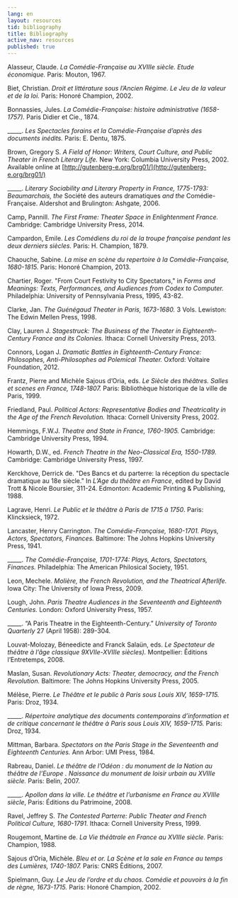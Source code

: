 ```yaml
---
lang: en
layout: resources
tid: bibliography
title: Bibliography
active_nav: resources
published: true
---
```


Alasseur, Claude. *La Com&eacute;die-Fran&ccedil;aise au XVIIIe si&egrave;cle. Etude &eacute;conomique.* Paris: Mouton, 1967.

Biet, Christian. *Droit et litt&eacute;rature sous l&rsquo;Ancien R&eacute;gime. Le Jeu de la valeur et de la loi.* Paris: Honor&eacute; Champion, 2002.

Bonnassies, Jules. *La Com&eacute;die-Fran&ccedil;aise: histoire administrative (1658-1757).* Paris Didier et Cie., 1874.

_____. *Les Spectacles forains et la Com&eacute;die-Fran&ccedil;aise d&rsquo;apr&egrave;s des documents in&eacute;dits.* Paris: E. Dentu, 1875.

Brown, Gregory S. *A Field of Honor: Writers, Court Culture, and Public Theater in French Literary Life.* New York: Columbia University Press, 2002. Available online at [http://gutenberg-e.org/brg01/](http://gutenberg-e.org/brg01/)

_____. *Literary Sociability and Literary Property in France, 1775-1793: Beaumarchais, the* Soci&eacute;t&eacute; des auteurs dramatiques *and the* Com&eacute;die-Fran&ccedil;aise. Aldershot and Brulington: Ashgate, 2006.

Camp, Pannill. *The First Frame: Theater Space in Enlightenment France.* Cambridge: Cambridge University Press, 2014.

Campardon, Emile. *Les Com&eacute;diens du roi de la troupe fran&ccedil;aise pendant les deux derniers si&egrave;cles.* Paris: H. Champion, 1879.

Chaouche, Sabine. *La mise en sc&egrave;ne du repertoire &agrave; la Com&eacute;die-Fran&ccedil;aise, 1680-1815.* Paris: Honor&eacute; Champion, 2013.

Chartier, Roger. "From Court Festivity to City Spectators," in *Forms and Meanings: Texts, Performances, and Audiences from Codex to Computer.* Philadelphia: University of Pennsylvania Press, 1995, 43-82.

Clarke, Jan. *The Gu&eacute;n&eacute;gaud Theater in Paris, 1673-1680.* 3 Vols. Lewiston: The Edwin Mellen Press, 1998.

Clay, Lauren J. *Stagestruck: The Business of the Theater in Eighteenth-Century France and its Colonies.* Ithaca: Cornell University Press, 2013.

Connors, Logan J. *Dramatic Battles in Eighteenth-Century France: Philosophes, Anti-Philosophes ad Polemical Theater.* Oxford: Voltaire Foundation, 2012.

Frantz, Pierre and Mich&egrave;le Sajous d&rsquo;Oria, eds. *Le Si&egrave;cle des th&eacute;âtres. Salles et scenes en France, 1748-1807.* Paris: Biblioth&egrave;que historique de la ville de Paris, 1999.

Friedland, Paul. *Political Actors: Representative Bodies and Theatricality in the Age of the French Revolution.* Ithaca: Cornell University Press, 2002.

Hemmings, F.W.J. *Theatre and State in France, 1760-1905.* Cambridge: Cambridge University Press, 1994.

Howarth, D.W., ed. *French Theatre in the Neo-Classical Era, 1550-1789.* Cambridge: Cambridge University Press, 1997.

Kerckhove, Derrick de. "Des Bancs et du parterre: la r&eacute;ception du spectacle dramatique au 18e si&egrave;cle." In *L&rsquo;Age du th&eacute;âtre en France*, edited by David Trott & Nicole Boursier, 311-24. Edmonton: Academic Printing & Publishing, 1988.

Lagrave, Henri. *Le Public et le th&eacute;âtre &agrave; Paris de 1715 &agrave; 1750*. Paris: Klincksieck, 1972.

Lancaster, Henry Carrington. *The Com&eacute;die-Fran&ccedil;aise, 1680-1701. Plays, Actors, Spectators, Finances.* Baltimore: The Johns Hopkins University Press, 1941.

_____. *The Com&eacute;die-Fran&ccedil;aise, 1701-1774: Plays, Actors, Spectators, Finances.* Philadelphia: The American Philosical Society, 1951.

Leon, Mechele. *Moli&egrave;re, the French Revolution, and the Theatrical Afterlife.* Iowa City: The University of Iowa Press, 2009.

Lough, John. *Paris Theatre Audiences in the Seventeenth and Eighteenth Centuries.* London: Oxford University Press, 1957.

_____. &ldquo;A Paris Theatre in the Eighteenth-Century.&rdquo; *University of Toronto Quarterly* 27 (April 1958): 289-304.

Louvat-Molozay, B&eacute;needicte and Franck Salaün, eds. *Le Spectateur de th&eacute;âtre &agrave; l&rsquo;âge classique 9XVIIe-XVIIIe si&egrave;cles).* Montpellier: Êditions l&rsquo;Entretemps, 2008.

Maslan, Susan. *Revolutionary Acts: Theater, democracy, and the French Revolution.* Baltimore: The Johns Hopkins University Press, 2005.

M&eacute;l&egrave;se, Pierre. *Le Th&eacute;âtre et le public &agrave; Paris sous Louis XIV, 1659-1715.* Paris: Droz, 1934.

_____. *R&eacute;pertoire analytique des documents contemporains d&rsquo;information et de critique concernant le th&eacute;âtre &agrave; Paris sous Louis XIV, 1659-1715.* Paris: Droz, 1934.

Mittman, Barbara. *Spectators on the Paris Stage in the Seventeenth and Eighteenth Centuries.* Ann Arbor: UMI Press, 1984.

Rabreau, Daniel. *Le th&eacute;âtre de l&rsquo;Od&eacute;on : du monument de la Nation au th&eacute;âtre de l&rsquo;Europe . Naissance du monument de loisir urbain au XVIIIe si&egrave;cle.* Paris: Belin, 2007.

_____. *Apollon dans la ville. Le th&eacute;âtre et l&rsquo;urbanisme en France au XVIIIe si&egrave;cle*, Paris: Éditions du Patrimoine, 2008.

Ravel, Jeffrey S. *The Contested Parterre: Public Theater and French Political Culture, 1680-1791.* Ithaca: Cornell University Press, 1999.

Rougemont, Martine de. *La Vie th&eacute;âtrale en France au XVIIIe si&egrave;cle.* Paris: Champion, 1988.

Sajous d&rsquo;Oria, Mich&egrave;le. *Bleu et or. La Sc&egrave;ne et la sale en France au temps des Lumi&egrave;res, 1740-1807.* Paris: CNRS Êditions, 2007.

Spielmann, Guy. *Le Jeu de l&rsquo;ordre et du chaos. Com&eacute;die et pouvoirs &agrave; la fin de r&egrave;gne, 1673-1715.* Paris: Honor&eacute; Champion, 2002.
